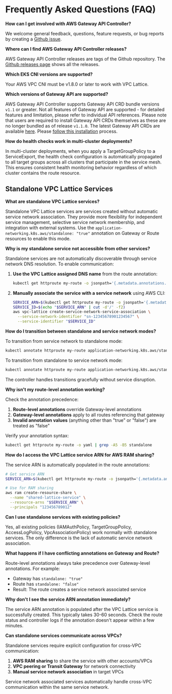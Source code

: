 # Frequently Asked Questions (FAQ)



**How can I get involved with AWS Gateway API Controller?**

We welcome general feedback, questions, feature requests, or bug reports by creating a [Github issue](https://github.com/aws/aws-application-networking-k8s/issues/new).

**Where can I find AWS Gateway API Controller releases?**

AWS Gateway API Controller releases are tags of the Github repository. The [Github releases page](https://github.com/aws/aws-application-networking-k8s/releases) shows all the releases.

**Which EKS CNI versions are supported?**

Your AWS VPC CNI must be v1.8.0 or later to work with VPC Lattice.

**Which versions of Gateway API are supported?**

AWS Gateway API Controller supports Gateway API CRD bundle versions `v1.1` or greater. Not all features of Gateway API are supported - for detailed features and limitation, please refer to individual API references. Please note that users are required to install Gateway API CRDs themselves as these are no longer bundled as of release `v1.1.0`. The latest Gateway API CRDs are available [here](https://gateway-api.sigs.k8s.io/). Please [follow this installation](https://gateway-api.sigs.k8s.io/guides/#installing-gateway-api) process.

**How do health checks work in multi-cluster deployments?**

In multi-cluster deployments, when you apply a TargetGroupPolicy to a ServiceExport, the health check configuration is automatically propagated to all target groups across all clusters that participate in the service mesh. This ensures consistent health monitoring behavior regardless of which cluster contains the route resource.

## Standalone VPC Lattice Services

**What are standalone VPC Lattice services?**

Standalone VPC Lattice services are services created without automatic service network association. They provide more flexibility for independent service management, selective service network membership, and integration with external systems. Use the `application-networking.k8s.aws/standalone: "true"` annotation on Gateway or Route resources to enable this mode.

**Why is my standalone service not accessible from other services?**

Standalone services are not automatically discoverable through service network DNS resolution. To enable communication:

1. **Use the VPC Lattice assigned DNS name** from the route annotation:
   ```bash
   kubectl get httproute my-route -o jsonpath='{.metadata.annotations.application-networking\.k8s\.aws/lattice-assigned-domain-name}'
   ```

2. **Manually associate the service with a service network** using AWS CLI:
   ```bash
   SERVICE_ARN=$(kubectl get httproute my-route -o jsonpath='{.metadata.annotations.application-networking\.k8s\.aws/lattice-service-arn}')
   SERVICE_ID=$(echo "$SERVICE_ARN" | cut -d'/' -f2)
   aws vpc-lattice create-service-network-service-association \
     --service-network-identifier "sn-12345678901234567" \
     --service-identifier "$SERVICE_ID"
   ```

**How do I transition between standalone and service network modes?**

To transition from service network to standalone mode:
```bash
kubectl annotate httproute my-route application-networking.k8s.aws/standalone=true
```

To transition from standalone to service network mode:
```bash
kubectl annotate httproute my-route application-networking.k8s.aws/standalone-
```

The controller handles transitions gracefully without service disruption.

**Why isn't my route-level annotation working?**

Check the annotation precedence:

1. **Route-level annotations** override Gateway-level annotations
2. **Gateway-level annotations** apply to all routes referencing that gateway
3. **Invalid annotation values** (anything other than "true" or "false") are treated as "false"

Verify your annotation syntax:
```bash
kubectl get httproute my-route -o yaml | grep -A5 -B5 standalone
```

**How do I access the VPC Lattice service ARN for AWS RAM sharing?**

The service ARN is automatically populated in the route annotations:

```bash
# Get service ARN
SERVICE_ARN=$(kubectl get httproute my-route -o jsonpath='{.metadata.annotations.application-networking\.k8s\.aws/lattice-service-arn}')

# Use for RAM sharing
aws ram create-resource-share \
  --name "shared-lattice-service" \
  --resource-arns "$SERVICE_ARN" \
  --principals "123456789012"
```

**Can I use standalone services with existing policies?**

Yes, all existing policies (IAMAuthPolicy, TargetGroupPolicy, AccessLogPolicy, VpcAssociationPolicy) work normally with standalone services. The only difference is the lack of automatic service network association.

**What happens if I have conflicting annotations on Gateway and Route?**

Route-level annotations always take precedence over Gateway-level annotations. For example:

- Gateway has `standalone: "true"`
- Route has `standalone: "false"`
- Result: The route creates a service network associated service

**Why don't I see the service ARN annotation immediately?**

The service ARN annotation is populated after the VPC Lattice service is successfully created. This typically takes 30-60 seconds. Check the route status and controller logs if the annotation doesn't appear within a few minutes.

**Can standalone services communicate across VPCs?**

Standalone services require explicit configuration for cross-VPC communication:

1. **AWS RAM sharing** to share the service with other accounts/VPCs
2. **VPC peering or Transit Gateway** for network connectivity
3. **Manual service network association** in target VPCs

Service network associated services automatically handle cross-VPC communication within the same service network.